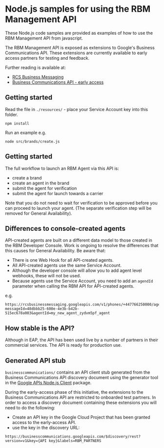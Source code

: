 # Node.js samples for using the RBM Management API

These Node.js code samples are provided as examples of how to use the 
RBM Management API from javascript.

The RBM Management API is exposed as extensions to Google's Business 
Communications API. These extensions are currently available to early access partners
for testing and feedback.

Further reading is available at:

- [RCS Business Messaging](https://developers.google.com/business-communications/rcs-business-messaging/guides/get-started/how-it-works)
- [Business Communications API - early access](https://developers.google.com/business-communications/rcs-business-messaging/early-access/rbm-mgmt-api)

## Getting started

Read the file in `./resources/` - place your Service Account key into this folder.

`npm install`

Run an example e.g.

`node src/brands/create.js`

## Getting started

The full workflow to launch an RBM Agent via this API is:

- create a brand
- create an agent in the brand
- submit the agent for verification
- submit the agent for launch towards a carrier

Note that you do not need to wait for verification to be approved before you can
proceed to launch your agent. (The separate verification step will be removed for
General Availability).

## Differences to console-created agents

API-created agents are built on a different data model to those created in the RBM
Developer Console. Work is ongoing to resolve the differences that this causes for
General Availability. Be aware that:

- There is one Web Hook for all API-created agents.
- All API-created agents use the same Service Account.
- Although the developer console will allow you to add agent level webhooks,
  these will not be used.
- Because agents use the Service Account, you need to add an `agendId` parameter 
  when calling the RBM API for API-created agents.

e.g.

```
https://rcsbusinessmessaging.googleapis.com/v1/phones/+447766250000/agentMessages?messageId=48dbbb25-600e-4e3b-b42b-515ec678a003&agentId=my_new_agent_zydvm5pf_agent
```

## How stable is the API?

Although in EAP, the API has been used live by a number of partners in their commercial
services. The API is ready for production use.
 
## Generated API stub

`businesscommunications/` contains an API client stub generated from the Business
Communications API discovery document using the generator tool in the
[Google APIs Node.js Client](https://www.npmjs.com/package/googleapis) package.

During the early-access phase of this initiative, the extensions to the Business 
Communications API are restricted to onboarded test partners. In order to access
a discovery document containing these extensions you will need to do the following:

- Create an API key in the Google Cloud Project that has been granted access to
  the early-access API.
- use the key in the discovery URL:

`https://businesscommunications.googleapis.com/$discovery/rest?version=v1&key={API key}&labels=RBM_PARTNERS`
